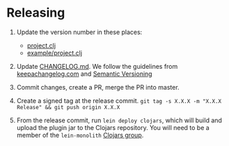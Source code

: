 # Releasing

1. Update the version number in these places:

   - [project.clj](./project.clj)
   - [example/project.clj](./example/project.clj)

1. Update [CHANGELOG.md](./CHANGELOG.md). We follow the guidelines from
   [keepachangelog.com](http://keepachangelog.com/) and [Semantic
   Versioning](http://semver.org/)

1. Commit changes, create a PR, merge the PR into master.

1. Create a signed tag at the release commit. `git tag -s X.X.X -m "X.X.X
   Release" && git push origin X.X.X`

1. From the release commit, run `lein deploy clojars`, which will build and
   upload the plugin jar to the Clojars repository. You will need to be a member
   of the `lein-monolith` [Clojars
   group](https://clojars.org/groups/lein-monolith).
